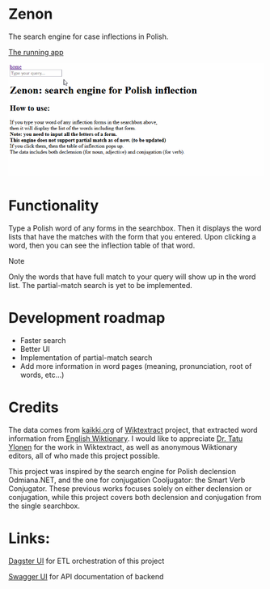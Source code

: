 # Zenon
The search engine for case inflections in Polish.

[The running app](https://zenon-frontend.vercel.app/)

<img src="./assets/Zenon.gif" walt="Overview GIF" />

# Functionality

Type a Polish word of any forms in the searchbox. Then it displays the word lists that have the matches with the form that you entered.
Upon clicking a word, then you can see the inflection table of that word.

> [!NOTE] 
> Only the words that have full match to your query will show up in the word list. The partial-match search is yet to be implemented.

# Development roadmap

- Faster search
- Better UI
- Implementation of partial-match search
- Add more information in word pages (meaning, pronunciation, root of words, etc...)

# Credits

The data comes from [kaikki.org](https://kaikki.org/) of [Wiktextract](https://github.com/tatuylonen/wiktextract) project,
that extracted word information from [English Wiktionary](https://en.wiktionary.org/).
I would like to appreciate [Dr. Tatu Ylonen](https://ylonen.org/) for the work in Wiktextract,
as well as anonymous Wiktionary editors, all of who made this project possible.

This project was inspired by the search engine for Polish declension Odmiana.NET,
and the one for conjugation Cooljugator: the Smart Verb Conjugator.
These previous works focuses solely on either declension or conjugation, while
this project covers both declension and conjugation from the single searchbox.

# Links:
[Dagster UI](https://zenon-etl.fly.dev/) for ETL orchestration of this project


[Swagger UI](https://zenon-backend.fly.dev/docs) for API documentation of backend
